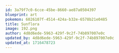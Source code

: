 ```yaml
---
id: 3a79f7c0-6cce-45be-8660-ae87a0504397
blueprint: art
pokemon: 6026107f-4514-424a-b32e-6578b21e0485
title: Sunflora
image: 192.png
author: 4d8d6ede-5963-429f-9c2f-74b897007e0c
updated_by: 4d8d6ede-5963-429f-9c2f-74b897007e0c
updated_at: 1716478723
---
```

